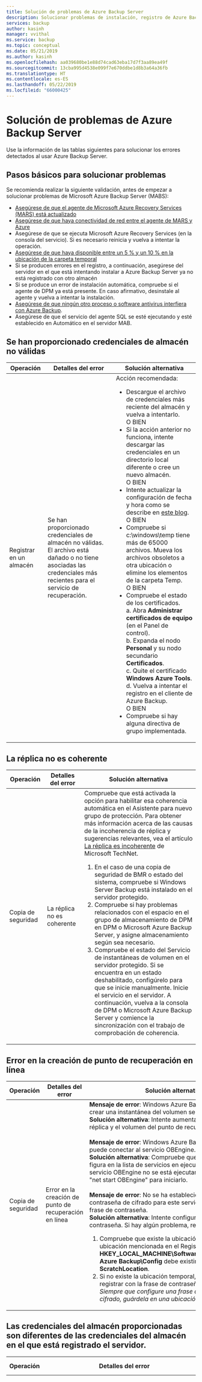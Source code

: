 ```yaml
---
title: Solución de problemas de Azure Backup Server
description: Solucionar problemas de instalación, registro de Azure Backup Server y copia de seguridad y restauración de las cargas de trabajo de la aplicación.
services: backup
author: kasinh
manager: vvithal
ms.service: backup
ms.topic: conceptual
ms.date: 05/21/2019
ms.author: kasinh
ms.openlocfilehash: aa039680be1e88d74cad63eba17d7f3aa89ea49f
ms.sourcegitcommit: 13cba995d4538e099f7e670ddbe1d8b3a64a36fb
ms.translationtype: HT
ms.contentlocale: es-ES
ms.lasthandoff: 05/22/2019
ms.locfileid: "66000425"
---
```

# <a name="troubleshoot-azure-backup-server"></a>Solución de problemas de Azure Backup Server

Use la información de las tablas siguientes para solucionar los errores detectados al usar Azure Backup Server.

## <a name="basic-troubleshooting"></a>Pasos básicos para solucionar problemas

Se recomienda realizar la siguiente validación, antes de empezar a solucionar problemas de Microsoft Azure Backup Server (MABS):

- [Asegúrese de que el agente de Microsoft Azure Recovery Services (MARS) está actualizado](https://go.microsoft.com/fwlink/?linkid=229525&clcid=0x409)
- [Asegúrese de que haya conectividad de red entre el agente de MARS y Azure](https://aka.ms/AB-A4dp50)
- Asegúrese de que se ejecuta Microsoft Azure Recovery Services (en la consola del servicio). Si es necesario reinicia y vuelva a intentar la operación.
- [Asegúrese de que haya disponible entre un 5 % y un 10 % en la ubicación de la carpeta temporal](https://aka.ms/AB-AA4dwtt)
- Si se producen errores en el registro, a continuación, asegúrese del servidor en el que está intentando instalar a Azure Backup Server ya no está registrado con otro almacén
- Si se produce un error de instalación automática, compruebe si el agente de DPM ya está presente. En caso afirmativo, desinstale al agente y vuelva a intentar la instalación.
- [Asegúrese de que ningún otro proceso o software antivirus interfiera con Azure Backup](https://aka.ms/AA4nyr4).<br>
- Asegúrese de que el servicio del agente SQL se esté ejecutando y esté establecido en Automático en el servidor MAB.<br>


## <a name="invalid-vault-credentials-provided"></a>Se han proporcionado credenciales de almacén no válidas

| Operación | Detalles del error | Solución alternativa |
| --- | --- | --- |
| Registrar en un almacén | Se han proporcionado credenciales de almacén no válidas. El archivo está dañado o no tiene asociadas las credenciales más recientes para el servicio de recuperación. | Acción recomendada: <br> <ul><li> Descargue el archivo de credenciales más reciente del almacén y vuelva a intentarlo. <br>O BIEN</li> <li> Si la acción anterior no funciona, intente descargar las credenciales en un directorio local diferente o cree un nuevo almacén. <br>O BIEN</li> <li> Intente actualizar la configuración de fecha y hora como se describe en [este blog](https://azure.microsoft.com/blog/troubleshooting-common-configuration-issues-with-azure-backup/). <br>O BIEN</li> <li> Compruebe si c:\windows\temp tiene más de 65000 archivos. Mueva los archivos obsoletos a otra ubicación o elimine los elementos de la carpeta Temp. <br>O BIEN</li> <li> Compruebe el estado de los certificados. <br>  a. Abra **Administrar certificados de equipo** (en el Panel de control). <br> b. Expanda el nodo **Personal** y su nodo secundario **Certificados**.<br> c.  Quite el certificado **Windows Azure Tools**. <br> d. Vuelva a intentar el registro en el cliente de Azure Backup. <br> O BIEN </li> <li> Compruebe si hay alguna directiva de grupo implementada. </li></ul> |

## <a name="replica-is-inconsistent"></a>La réplica no es coherente

| Operación | Detalles del error | Solución alternativa |
| --- | --- | --- |
| Copia de seguridad | La réplica no es coherente | Compruebe que está activada la opción para habilitar esa coherencia automática en el Asistente para nuevo grupo de protección. Para obtener más información acerca de las causas de la incoherencia de réplica y sugerencias relevantes, vea el artículo [La réplica es incoherente](https://technet.microsoft.com/library/cc161593.aspx) de Microsoft TechNet.<br> <ol><li> En el caso de una copia de seguridad de BMR o estado del sistema, compruebe si Windows Server Backup está instalado en el servidor protegido.</li><li> Compruebe si hay problemas relacionados con el espacio en el grupo de almacenamiento de DPM en DPM o Microsoft Azure Backup Server, y asigne almacenamiento según sea necesario.</li><li> Compruebe el estado del Servicio de instantáneas de volumen en el servidor protegido. Si se encuentra en un estado deshabilitado, configúrelo para que se inicie manualmente. Inicie el servicio en el servidor. A continuación, vuelva a la consola de DPM o Microsoft Azure Backup Server y comience la sincronización con el trabajo de comprobación de coherencia.</li></ol>|

## <a name="online-recovery-point-creation-failed"></a>Error en la creación de punto de recuperación en línea

| Operación | Detalles del error | Solución alternativa |
| --- | --- | --- |
| Copia de seguridad | Error en la creación de punto de recuperación en línea | **Mensaje de error**: Windows Azure Backup Agent no pudo crear una instantánea del volumen seleccionado. <br> **Solución alternativa**: Intente aumentar el espacio en la réplica y el volumen del punto de recuperación.<br> <br> **Mensaje de error**: Windows Azure Backup Agent no se puede conectar al servicio OBEngine. <br> **Solución alternativa**: Compruebe que el servicio OBEngine figura en la lista de servicios en ejecución en el equipo. Si el servicio OBEngine no se está ejecutando, use el comando "net start OBEngine" para iniciarlo. <br> <br> **Mensaje de error**: No se ha establecido la frase de contraseña de cifrado para este servidor. Configure una frase de contraseña. <br> **Solución alternativa**: Intente configurar una frase de contraseña. Si hay algún problema, realice estos pasos: <br> <ol><li>Compruebe que existe la ubicación temporal. La ubicación mencionada en el Registro **HKEY_LOCAL_MACHINE\Software\Microsoft\Windows Azure Backup\Config** debe existir con el nombre **ScratchLocation**.</li><li> Si no existe la ubicación temporal, intente volver a registrar con la frase de contraseña de cifrado anterior. *Siempre que configure una frase de contraseña de cifrado, guárdela en una ubicación segura.*</li><ol>|

## <a name="the-vault-credentials-provided-are-different-from-the-vault-the-server-is-registered"></a>Las credenciales del almacén proporcionadas son diferentes de las credenciales del almacén en el que está registrado el servidor.

| Operación | Detalles del error | Solución alternativa |
| --- | --- | --- |
| Restaurar | **Código de error**: CBPServerRegisteredVaultDontMatchWithCurrent/Error en las credenciales del almacén: 100110 <br/> <br/>**Mensaje de error**: Las credenciales del almacén proporcionadas son diferentes de las credenciales del almacén en el que está registrado el servidor. | **Causa**: Este problema se produce cuando intenta restaurar archivos en un servidor alternativo desde el servidor original mediante la opción de recuperación del DPM externo y si el servidor que se va a recuperar y el servidor original desde donde se realiza la copia de seguridad de los datos no están asociados al mismo almacén de Recovery Services.<br/> <br/>**Solución alternativa** para resolver este problema, asegúrese de ambas está registrado el servidor original y alternativo en el mismo almacén.|

## <a name="online-recovery-point-creation-jobs-for-vmware-vm-fail"></a>Hubo un error en los trabajos de creación de puntos de recuperación en línea para la máquina virtual de VMware.

| Operación | Detalles del error | Solución alternativa |
| --- | --- | --- |
| Copia de seguridad | Hubo un error en los trabajos de creación de puntos de recuperación en línea para la máquina virtual de VMware. DPM detectó un error de VMware al intentar obtener información de ChangeTracking. ErrorCode - FileFaultFault (Id. 33621 ) |  <ol><li> Restablezca el CTK en VMware, para las máquinas virtuales afectadas.</li> <li>Compruebe que los discos independientes no están en VMware.</li> <li>Detenga la protección de las máquinas virtuales afectadas y vuelva a proteger con el botón **Actualizar**. </li><li>Ejecute CC para las máquinas virtuales afectadas.</li></ol>|


## <a name="the-agent-operation-failed-because-of-a-communication-error-with-the-dpm-agent-coordinator-service-on-the-server"></a>Error en la operación del agente debido a un error de comunicación con el servicio Coordinador de agentes DPM en el servidor

| Operación | Detalles del error | Solución alternativa |
| --- | --- | --- |
| Insertar agentes en servidores protegidos | Error en la operación del agente debido a un error de comunicación con el servicio Coordinador de agentes DPM en \<nombreDelServidor>. | **Si no funciona la acción recomendada que se muestra en el producto, siga los pasos siguientes**: <ul><li> Si está conectando un equipo desde un dominio que no es de confianza, siga [estos pasos](https://technet.microsoft.com/library/hh757801(v=sc.12).aspx). <br> O BIEN </li><li> Si está conectando un equipo desde un dominio de confianza, solucione el problema mediante los pasos descritos en [este blog](https://blogs.technet.microsoft.com/dpm/2012/02/06/data-protection-manager-agent-network-troubleshooting/). <br>O BIEN</li><li> Pruebe a deshabilitar el antivirus como un paso para la solución de problemas. Si resuelve el problema, modifique la configuración del antivirus como se sugiere en [este artículo](https://technet.microsoft.com/library/hh757911.aspx).</li></ul> |

## <a name="setup-could-not-update-registry-metadata"></a>El programa de instalación no pudo actualizar los metadatos del Registro

| Operación | Detalles del error | Solución alternativa |
|-----------|---------------|------------|
|Instalación | El programa de instalación no pudo actualizar los metadatos del Registro. Este error de actualización podría provocar un uso excesivo de almacenamiento. Para evitar esta actualización de la entrada del registro de recorte de ReFS. | Ajustar la clave del Registro **SYSTEM\CurrentControlSet\Control\FileSystem\RefsEnableInlineTrim**. Establezca el valor Dword en 1. |
|Instalación | El programa de instalación no pudo actualizar los metadatos del Registro. Este error de actualización podría provocar un uso excesivo de almacenamiento. Para evitar esto, actualice la entrada del Registro de SnapOptimization del volumen. | Cree la clave del Registro **SOFTWARE\Microsoft Data Protection Manager\Configuration\VolSnapOptimization\WriteIds** con un valor de cadena vacía. |

## <a name="registration-and-agent-related-issues"></a>Problemas relacionados con el registro y el agente

| Operación | Detalles del error | Solución alternativa |
| --- | --- | --- |
| Insertar agentes en servidores protegidos | Las credenciales especificadas para el servidor no son válidas. | **Si no funciona la acción recomendada que se muestra en el producto, siga los pasos siguientes**: <br> Pruebe a instalar de forma manual el agente de protección en el servidor de producción, como se especifica en [este artículo](https://technet.microsoft.com/library/hh758186(v=sc.12).aspx#BKMK_Manual).|
| El agente de Azure Backup no pudo conectar con el servicio Azure Backup (Id.: 100050) | El agente de Azure Backup no pudo conectar con el servicio Azure Backup. | **Si no funciona la acción recomendada que se muestra en el producto, siga los pasos siguientes**: <br>1. Desde el símbolo del sistema con privilegios elevados, ejecute el siguiente comando: **psexec -i -s "c:\Program Files\Internet Explorer\iexplore.exe**. Se abrirá la ventana de Internet Explorer. <br/> 2. Vaya a **Herramientas** > **Opciones de Internet** > **Conexiones** > **Configuración de LAN**. <br/> 3. Compruebe la configuración del proxy de la cuenta del sistema. Configure la dirección IP de proxy y el puerto. <br/> 4. Cierre Internet Explorer.|
| Error en la instalación del agente de Azure Backup | Error en la instalación de Microsoft Azure Recovery Services. Se revirtieron todos los cambios que la instalación de Microsoft Azure Recovery Services realizó en el sistema. (Id.: 4024) | Instalación manual del agente de Azure.


## <a name="configuring-protection-group"></a>Configurar grupo de protección

| Operación | Detalles del error | Solución alternativa |
| --- | --- | --- |
| Configurar grupos de protección | DPM no pudo enumerar el componente de la aplicación en el equipo protegido (nombre del equipo protegido). | Seleccione **Actualizar** en la pantalla de interfaz de usuario para configurar el grupo de protección en el nivel de origen de datos o el componente correspondiente. |
| Configurar grupos de protección | No se pudo configurar la protección | Si el servidor protegido es un servidor SQL Server, compruebe si se han proporcionado permisos de rol sysadmin para la cuenta del sistema (NTAuthority\System) en el equipo protegido, tal como se describe en [este artículo](https://technet.microsoft.com/library/hh757977(v=sc.12).aspx).
| Configurar grupos de protección | No hay suficiente espacio disponible en el grupo de almacenamiento para este grupo de protección. | Los discos que se agregan al grupo de almacenamiento [no deben contener ninguna partición](https://technet.microsoft.com/library/hh758075(v=sc.12).aspx). Elimine los volúmenes existentes en los discos. A continuación, agréguelos al grupo de almacenamiento.|
| Cambio de directiva |No se ha podido modificar la directiva de copia de seguridad. Error: No se pudo realizar la operación actual debido a un error de servicio interno [0x29834]. Vuelva a intentar la operación más tarde. Si el problema persiste, póngase en contacto con el servicio de soporte técnico de Microsoft. | **Causa:**<br/>Este error se produce bajo tres condiciones: cuando está habilitada la configuración de seguridad, cuando intenta reducir la duración de retención por debajo de los valores mínimos especificados anteriormente y cuando se encuentra en una versión no admitida. (Las versiones no admitidas son las anteriores a la versión 2.0.9052 de Microsoft Azure Backup Server y a la actualización 1 de Azure Backup Server.) <br/>**Acción recomendada:**<br/> Para continuar con las actualizaciones relacionadas con la directiva, establezca el período de retención por encima del período mínimo especificado. (El período de retención mínimo es de siete días para diario, cuatro semanas para semanal, tres semanas para mensual o un año para anual.) <br><br>Si lo desea, otro enfoque preferido sería actualizar el agente de copia de seguridad y Azure Backup Server para aprovechar todas las actualizaciones de seguridad. |

## <a name="backup"></a>Copia de seguridad

| Operación | Detalles del error | Solución alternativa |
| --- | --- | --- |
| Copia de seguridad | Error inesperado mientras se ejecutaba el trabajo. El dispositivo no está listo. | **Si no funciona la acción recomendada que se muestra en el producto, siga los pasos siguientes:** <br> <ul><li>Configure el espacio de almacenamiento de instantáneas como ilimitado para los elementos del grupo de protección y, después, ejecute la comprobación de coherencia.<br></li> O BIEN <li>Intente eliminar el grupo de protección existente y la creación de varios grupos nuevos. Cada nuevo grupo de protección debe tener un elemento individual.</li></ul> |
| Copia de seguridad | Si está haciendo una copia de seguridad solo del Estado del sistema, compruebe si hay suficiente espacio disponible en el equipo protegido para almacenarla. | <ol><li>Compruebe que Windows Server Backup está instalado en la máquina protegida.</li><li>Compruebe que hay suficiente espacio en el equipo protegido para el estado del sistema. La manera más fácil de comprobar esto consiste en ir al equipo protegido, abrir Windows Server Backup, hacer clic en las diferentes selecciones y, después, seleccionar BMR. A continuación, la interfaz de usuario indica cuánto espacio es necesario. Abra **WSB** > **Copia de seguridad local** > **Programación de copia de seguridad** > **Seleccionar configuración de copia de seguridad** > **Servidor completo** (se muestra el tamaño). Use este tamaño para la comprobación.</li></ol>
| Copia de seguridad | Copia de seguridad error de reconstrucción completa | Si el tamaño de la reconstrucción completa es grande, mueva algunos archivos de aplicación a la unidad de sistema operativo y vuelva a intentarlo. |
| Copia de seguridad | La opción para volver a proteger una máquina virtual de VMware en una instancia nueva de Microsoft Azure Backup Server no se muestra como disponible para agregar. | Las propiedades de VMware señalan a una instancia anterior y retirada de Microsoft Azure Backup Server. Para resolver este problema:<br><ol><li>En VCenter (equivalente a SC-VMM), vaya a la pestaña **Resumen** y, después, a **Atributos personalizados**.</li>  <li>Elimine el nombre antiguo de Microsoft Azure Backup Server del valor de **DPMServer**.</li>  <li>Vuelva a la nueva instancia de Microsoft Azure Backup Server y modifique el PG.  Después de usar el botón **Actualizar**, se presentará la máquina virtual con una casilla disponible para agregar a la protección.</li></ol> |
| Copia de seguridad | Error al acceder a carpetas o archivos compartidos | Intente modificar la configuración del antivirus como se sugiere en el artículo [Ejecución de software antivirus en el servidor DPM](https://technet.microsoft.com/library/hh757911.aspx) de TechNet.|


## <a name="change-passphrase"></a>Cambiar la frase de contraseña

| Operación | Detalles del error | Solución alternativa |
| --- | --- | --- |
| Cambiar la frase de contraseña |El PIN de seguridad escrito no es correcto. Proporcione el PIN de seguridad correcto para completar esta operación. |**Causa:**<br/> Este error se produce cuando se escribe un PIN de seguridad no válido o expirado al realizar una operación crítica (por ejemplo, la modificación de una frase de contraseña). <br/>**Acción recomendada:**<br/> Para completar la operación, debe escribir un PIN de seguridad válido. Para obtener el PIN, inicie sesión en Azure Portal y vaya al almacén de Recovery Services. A continuación, vaya a **Configuración** > **Propiedades** > **Generar PIN de seguridad**. Use este código PIN para cambiar la frase de contraseña. |
| Cambiar la frase de contraseña |Error de la operación. Id.: 120002 |**Causa:**<br/>Este error se produce cuando se habilita la configuración de seguridad, o al intentar cambiar la frase de contraseña usando una versión no compatible.<br/>**Acción recomendada:**<br/> Para cambiar la frase de contraseña, primero debe actualizar el agente de copia de seguridad a la versión mínima, que es 2.0.9052. También debe actualizar Azure Backup Server a la actualización 1 como mínimo y, después, escribir un PIN de seguridad válido. Para obtener el PIN, inicie sesión en Azure Portal y vaya al almacén de Recovery Services. A continuación, vaya a **Configuración** > **Propiedades** > **Generar PIN de seguridad**. Use este código PIN para cambiar la frase de contraseña. |


## <a name="configure-email-notifications"></a>Configuración de notificaciones de correo electrónico

| Operación | Detalles del error | Solución alternativa |
| --- | --- | --- |
| Configurar notificaciones por correo electrónico con una cuenta de Office 365 |Id. del error: 2013| **Causa:**<br> Intentar usar la cuenta de Office 365 <br>**Acción recomendada:**<ol><li> En primer lugar, hay que asegurarse de que la opción para permitir la retransmisión anónima en un conector de recepción para el servidor DPM, está configurada en Exchange. Para obtener más información acerca de cómo configurarlo, vea [Permitir la retransmisión anónima en un conector de recepción](https://technet.microsoft.com/library/bb232021.aspx) en TechNet.</li> <li> Si no puede usar una retransmisión SMTP interna y necesita configurarla con un servidor Office 365, puede configurar IIS para que actúe como retransmisión. Configure el servidor DPM para [retransmitir el protocolo SMTP a Office 365 con IIS](https://technet.microsoft.com/library/aa995718(v=exchg.65).aspx).<br><br> **IMPORTANTE:** Asegúrese de usar el usuario\@dominio.com formato y *no* dominio\nombre de usuario.<br><br><li>Apunte a DMP para usar el nombre del servidor local como servidor SMTP, puerto 587. A continuación, apunte al correo electrónico del usuario del que deberían provenir los correos electrónicos.<li> El nombre de usuario y la contraseña en la página de configuración SMTP de DPM deben ser para una cuenta de dominio en la que el dominio DPM está habilitado. </li><br> **NOTA**: si modifica la dirección del servidor SMTP, realice el cambio en la nueva configuración, cierre el cuadro de configuración y vuelva a abrirlo para asegurarse de que refleja el nuevo valor.  No basta con cambiar y probar para que la nueva configuración entre en vigor, de modo que se recomienda realizar esta prueba.<br><br>En cualquier momento durante este proceso, puede borrar esta configuración cerrando la consola de DPM y modificando las siguientes claves del Registro: **HKLM\SOFTWARE\Microsoft\Microsoft Data Protection Manager\Notification\ <br/> Elimine las claves SMTPPassword y SMTPUserName**. Puede agregarlas de nuevo en la interfaz de usuario cuando la inicie otra vez.
